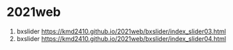 # 2021web
1. bxslider https://kmd2410.github.io/2021web/bxslider/index_slider03.html
2. bxslider https://kmd2410.github.io/2021web/bxslider/index_slider04.html
